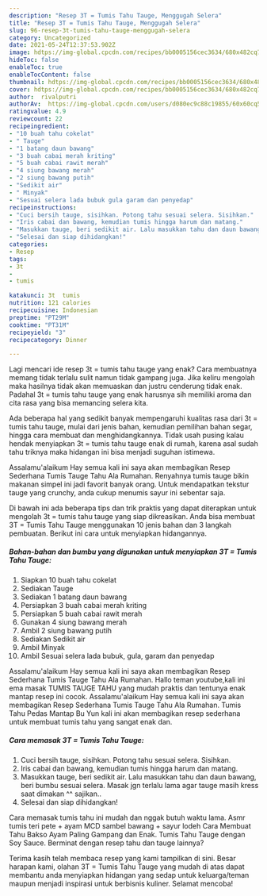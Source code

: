 ```yaml
---
description: "Resep 3T = Tumis Tahu Tauge, Menggugah Selera"
title: "Resep 3T = Tumis Tahu Tauge, Menggugah Selera"
slug: 96-resep-3t-tumis-tahu-tauge-menggugah-selera
category: Uncategorized
date: 2021-05-24T12:37:53.902Z
image: hdtps://img-global.cpcdn.com/recipes/bb0005156cec3634/680x482cq70/3t-tumis-tahu-tauge-foto-resep-utama.jpg
hideToc: false
enableToc: true
enableTocContent: false
thumbnail: hdtps://img-global.cpcdn.com/recipes/bb0005156cec3634/680x482cq70/3t-tumis-tahu-tauge-foto-resep-utama.jpg
cover: hdtps://img-global.cpcdn.com/recipes/bb0005156cec3634/680x482cq70/3t-tumis-tahu-tauge-foto-resep-utama.jpg
author:  rivalputri
authorAv:  https://img-global.cpcdn.com/users/d080ec9c88c19855/60x60cq50/avatar.jpg
ratingvalue: 4.9
reviewcount: 22
recipeingredient:
- "10 buah tahu cokelat"
- " Tauge"
- "1 batang daun bawang"
- "3 buah cabai merah kriting"
- "5 buah cabai rawit merah"
- "4 siung bawang merah"
- "2 siung bawang putih"
- "Sedikit air"
- " Minyak"
- "Sesuai selera lada bubuk gula garam dan penyedap"
recipeinstructions:
- "Cuci bersih tauge, sisihkan. Potong tahu sesuai selera. Sisihkan."
- "Iris cabai dan bawang, kemudian tumis hingga harum dan matang."
- "Masukkan tauge, beri sedikit air. Lalu masukkan tahu dan daun bawang, beri bumbu sesuai selera. Masak jgn terlalu lama agar tauge masih kress saat dimakan ^^ sajikan.."
- "Selesai dan siap dihidangkan!"
categories:
- Resep
tags:
- 3t
- 
- tumis

katakunci: 3t  tumis 
nutrition: 121 calories
recipecuisine: Indonesian
preptime: "PT29M"
cooktime: "PT31M"
recipeyield: "3"
recipecategory: Dinner

---
```



Lagi mencari ide resep 3t = tumis tahu tauge yang enak? Cara membuatnya memang tidak terlalu sulit namun tidak gampang juga. Jika keliru mengolah maka hasilnya tidak akan memuaskan dan justru cenderung tidak enak. Padahal 3t = tumis tahu tauge yang enak harusnya sih memiliki aroma dan cita rasa yang bisa memancing selera kita.


Ada beberapa hal yang sedikit banyak mempengaruhi kualitas rasa dari 3t = tumis tahu tauge, mulai dari jenis bahan, kemudian pemilihan bahan segar, hingga cara membuat dan menghidangkannya. Tidak usah pusing kalau hendak menyiapkan 3t = tumis tahu tauge enak di rumah, karena asal sudah tahu triknya maka hidangan ini bisa menjadi suguhan istimewa.

Assalamu&#39;alaikum Hay semua kali ini saya akan membagikan Resep Sederhana Tumis Tauge Tahu Ala Rumahan. Renyahnya tumis tauge bikin makanan simpel ini jadi favorit banyak orang. Untuk mendapatkan tekstur tauge yang crunchy, anda cukup menumis sayur ini sebentar saja.


Di bawah ini ada beberapa tips dan trik praktis yang dapat diterapkan untuk mengolah 3t = tumis tahu tauge yang siap dikreasikan. Anda bisa membuat 3T = Tumis Tahu Tauge menggunakan 10 jenis bahan dan 3 langkah pembuatan. Berikut ini cara untuk menyiapkan hidangannya.

<!--inarticleads1-->

##### Bahan-bahan dan bumbu yang digunakan untuk menyiapkan 3T = Tumis Tahu Tauge:

1. Siapkan 10 buah tahu cokelat
1. Sediakan  Tauge
1. Sediakan 1 batang daun bawang
1. Persiapkan 3 buah cabai merah kriting
1. Persiapkan 5 buah cabai rawit merah
1. Gunakan 4 siung bawang merah
1. Ambil 2 siung bawang putih
1. Sediakan Sedikit air
1. Ambil  Minyak
1. Ambil Sesuai selera lada bubuk, gula, garam dan penyedap


Assalamu&#39;alaikum Hay semua kali ini saya akan membagikan Resep Sederhana Tumis Tauge Tahu Ala Rumahan. Hallo teman youtube,kali ini ema masak TUMIS TAUGE TAHU yang mudah praktis dan tentunya enak mantap resep ini cocok. Assalamu&#39;alaikum Hay semua kali ini saya akan membagikan Resep Sederhana Tumis Tauge Tahu Ala Rumahan. Tumis Tahu Pedas Mantap Bu Yun kali ini akan membagikan resep sederhana untuk membuat tumis tahu yang sangat enak dan. 

<!--inarticleads2-->

##### Cara memasak 3T = Tumis Tahu Tauge:

1. Cuci bersih tauge, sisihkan. Potong tahu sesuai selera. Sisihkan.
1. Iris cabai dan bawang, kemudian tumis hingga harum dan matang.
1. Masukkan tauge, beri sedikit air. Lalu masukkan tahu dan daun bawang, beri bumbu sesuai selera. Masak jgn terlalu lama agar tauge masih kress saat dimakan ^^ sajikan..
1. Selesai dan siap dihidangkan!

Cara memasak tumis tahu ini mudah dan nggak butuh waktu lama. Asmr tumis teri pete + ayam MCD sambel bawang + sayur lodeh Cara Membuat Tahu Bakso Ayam Paling Gampang dan Enak. Tumis Tahu Tauge dengan Soy Sauce. Berminat dengan resep tahu dan tauge lainnya? 

Terima kasih telah membaca resep yang kami tampilkan di sini. Besar harapan kami, olahan 3T = Tumis Tahu Tauge yang mudah di atas dapat membantu anda menyiapkan hidangan yang sedap untuk keluarga/teman maupun menjadi inspirasi untuk berbisnis kuliner. Selamat mencoba!

